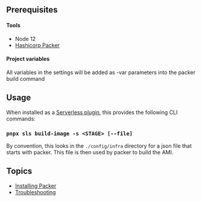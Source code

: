 ## Prerequisites

#### Tools

- Node 12
- [Hashicorp Packer](https://www.packer.io/)

#### Project variables

All variables in the settings will be added as -var parameters into the packer build command

## Usage

When installed as a [Serverless plugin](https://serverless.com/framework/docs/providers/aws/guide/plugins/), this provides the following CLI commands:

### `pnpx sls build-image -s <STAGE> [--file]`

By convention, this looks in the `./config/infra` directory for a json file that starts with packer. This file is then used by packer to build the AMI.

## Topics

- [Installing Packer](https://learn.hashicorp.com/tutorials/packer/getting-started-install)
- [Troubleshooting](https://learn.hashicorp.com/tutorials/packer/getting-started-install#troubleshooting)
